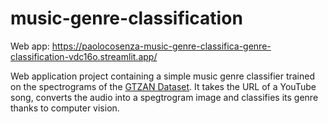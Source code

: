 # music-genre-classification

Web app: https://paolocosenza-music-genre-classifica-genre-classification-vdc16o.streamlit.app/

Web application project containing a simple music genre classifier trained on the spectrograms of the <a href=https://www.kaggle.com/datasets/andradaolteanu/gtzan-dataset-music-genre-classification> GTZAN Dataset</a>. It takes the URL of a YouTube song, converts the audio into a spegtrogram image and classifies its genre thanks to computer vision.
